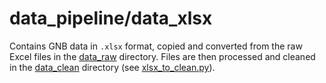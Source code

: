 # data_pipeline/data_xlsx

Contains GNB data in `.xlsx` format, copied and converted from the raw Excel
files in the [data_raw](../data_raw) directory. Files are then processed and
cleaned in the [data_clean](../data_clean) directory (see
[xlsx_to_clean.py](../xlsx_to_clean.py)).
